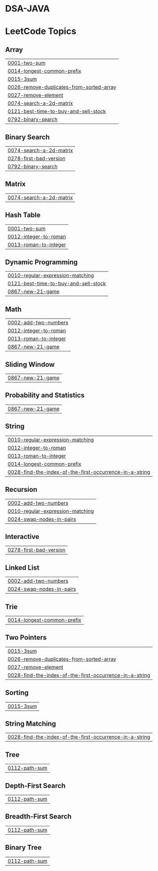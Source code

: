 # DSA-JAVA
<!---LeetCode Topics Start-->
# LeetCode Topics
## Array
|  |
| ------- |
| [0001-two-sum](https://github.com/PardivReddy/DSA-JAVA/tree/master/0001-two-sum) |
| [0014-longest-common-prefix](https://github.com/PardivReddy/DSA-JAVA/tree/master/0014-longest-common-prefix) |
| [0015-3sum](https://github.com/PardivReddy/DSA-JAVA/tree/master/0015-3sum) |
| [0026-remove-duplicates-from-sorted-array](https://github.com/PardivReddy/DSA-JAVA/tree/master/0026-remove-duplicates-from-sorted-array) |
| [0027-remove-element](https://github.com/PardivReddy/DSA-JAVA/tree/master/0027-remove-element) |
| [0074-search-a-2d-matrix](https://github.com/PardivReddy/DSA-JAVA/tree/master/0074-search-a-2d-matrix) |
| [0121-best-time-to-buy-and-sell-stock](https://github.com/PardivReddy/DSA-JAVA/tree/master/0121-best-time-to-buy-and-sell-stock) |
| [0792-binary-search](https://github.com/PardivReddy/DSA-JAVA/tree/master/0792-binary-search) |
## Binary Search
|  |
| ------- |
| [0074-search-a-2d-matrix](https://github.com/PardivReddy/DSA-JAVA/tree/master/0074-search-a-2d-matrix) |
| [0278-first-bad-version](https://github.com/PardivReddy/DSA-JAVA/tree/master/0278-first-bad-version) |
| [0792-binary-search](https://github.com/PardivReddy/DSA-JAVA/tree/master/0792-binary-search) |
## Matrix
|  |
| ------- |
| [0074-search-a-2d-matrix](https://github.com/PardivReddy/DSA-JAVA/tree/master/0074-search-a-2d-matrix) |
## Hash Table
|  |
| ------- |
| [0001-two-sum](https://github.com/PardivReddy/DSA-JAVA/tree/master/0001-two-sum) |
| [0012-integer-to-roman](https://github.com/PardivReddy/DSA-JAVA/tree/master/0012-integer-to-roman) |
| [0013-roman-to-integer](https://github.com/PardivReddy/DSA-JAVA/tree/master/0013-roman-to-integer) |
## Dynamic Programming
|  |
| ------- |
| [0010-regular-expression-matching](https://github.com/PardivReddy/DSA-JAVA/tree/master/0010-regular-expression-matching) |
| [0121-best-time-to-buy-and-sell-stock](https://github.com/PardivReddy/DSA-JAVA/tree/master/0121-best-time-to-buy-and-sell-stock) |
| [0867-new-21-game](https://github.com/PardivReddy/DSA-JAVA/tree/master/0867-new-21-game) |
## Math
|  |
| ------- |
| [0002-add-two-numbers](https://github.com/PardivReddy/DSA-JAVA/tree/master/0002-add-two-numbers) |
| [0012-integer-to-roman](https://github.com/PardivReddy/DSA-JAVA/tree/master/0012-integer-to-roman) |
| [0013-roman-to-integer](https://github.com/PardivReddy/DSA-JAVA/tree/master/0013-roman-to-integer) |
| [0867-new-21-game](https://github.com/PardivReddy/DSA-JAVA/tree/master/0867-new-21-game) |
## Sliding Window
|  |
| ------- |
| [0867-new-21-game](https://github.com/PardivReddy/DSA-JAVA/tree/master/0867-new-21-game) |
## Probability and Statistics
|  |
| ------- |
| [0867-new-21-game](https://github.com/PardivReddy/DSA-JAVA/tree/master/0867-new-21-game) |
## String
|  |
| ------- |
| [0010-regular-expression-matching](https://github.com/PardivReddy/DSA-JAVA/tree/master/0010-regular-expression-matching) |
| [0012-integer-to-roman](https://github.com/PardivReddy/DSA-JAVA/tree/master/0012-integer-to-roman) |
| [0013-roman-to-integer](https://github.com/PardivReddy/DSA-JAVA/tree/master/0013-roman-to-integer) |
| [0014-longest-common-prefix](https://github.com/PardivReddy/DSA-JAVA/tree/master/0014-longest-common-prefix) |
| [0028-find-the-index-of-the-first-occurrence-in-a-string](https://github.com/PardivReddy/DSA-JAVA/tree/master/0028-find-the-index-of-the-first-occurrence-in-a-string) |
## Recursion
|  |
| ------- |
| [0002-add-two-numbers](https://github.com/PardivReddy/DSA-JAVA/tree/master/0002-add-two-numbers) |
| [0010-regular-expression-matching](https://github.com/PardivReddy/DSA-JAVA/tree/master/0010-regular-expression-matching) |
| [0024-swap-nodes-in-pairs](https://github.com/PardivReddy/DSA-JAVA/tree/master/0024-swap-nodes-in-pairs) |
## Interactive
|  |
| ------- |
| [0278-first-bad-version](https://github.com/PardivReddy/DSA-JAVA/tree/master/0278-first-bad-version) |
## Linked List
|  |
| ------- |
| [0002-add-two-numbers](https://github.com/PardivReddy/DSA-JAVA/tree/master/0002-add-two-numbers) |
| [0024-swap-nodes-in-pairs](https://github.com/PardivReddy/DSA-JAVA/tree/master/0024-swap-nodes-in-pairs) |
## Trie
|  |
| ------- |
| [0014-longest-common-prefix](https://github.com/PardivReddy/DSA-JAVA/tree/master/0014-longest-common-prefix) |
## Two Pointers
|  |
| ------- |
| [0015-3sum](https://github.com/PardivReddy/DSA-JAVA/tree/master/0015-3sum) |
| [0026-remove-duplicates-from-sorted-array](https://github.com/PardivReddy/DSA-JAVA/tree/master/0026-remove-duplicates-from-sorted-array) |
| [0027-remove-element](https://github.com/PardivReddy/DSA-JAVA/tree/master/0027-remove-element) |
| [0028-find-the-index-of-the-first-occurrence-in-a-string](https://github.com/PardivReddy/DSA-JAVA/tree/master/0028-find-the-index-of-the-first-occurrence-in-a-string) |
## Sorting
|  |
| ------- |
| [0015-3sum](https://github.com/PardivReddy/DSA-JAVA/tree/master/0015-3sum) |
## String Matching
|  |
| ------- |
| [0028-find-the-index-of-the-first-occurrence-in-a-string](https://github.com/PardivReddy/DSA-JAVA/tree/master/0028-find-the-index-of-the-first-occurrence-in-a-string) |
## Tree
|  |
| ------- |
| [0112-path-sum](https://github.com/PardivReddy/DSA-JAVA/tree/master/0112-path-sum) |
## Depth-First Search
|  |
| ------- |
| [0112-path-sum](https://github.com/PardivReddy/DSA-JAVA/tree/master/0112-path-sum) |
## Breadth-First Search
|  |
| ------- |
| [0112-path-sum](https://github.com/PardivReddy/DSA-JAVA/tree/master/0112-path-sum) |
## Binary Tree
|  |
| ------- |
| [0112-path-sum](https://github.com/PardivReddy/DSA-JAVA/tree/master/0112-path-sum) |
<!---LeetCode Topics End-->
